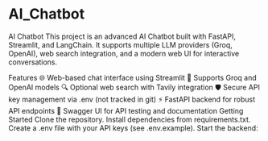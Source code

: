 # AI_Chatbot


AI Chatbot
This project is an advanced AI Chatbot built with FastAPI, Streamlit, and LangChain. It supports multiple LLM providers (Groq, OpenAI), web search integration, and a modern web UI for interactive conversations.

Features
🌐 Web-based chat interface using Streamlit
🤖 Supports Groq and OpenAI models
🔍 Optional web search with Tavily integration
🛡️ Secure API key management via .env (not tracked in git)
⚡ FastAPI backend for robust API endpoints
📄 Swagger UI for API testing and documentation
Getting Started
Clone the repository.
Install dependencies from requirements.txt.
Create a .env file with your API keys (see .env.example).
Start the backend:
